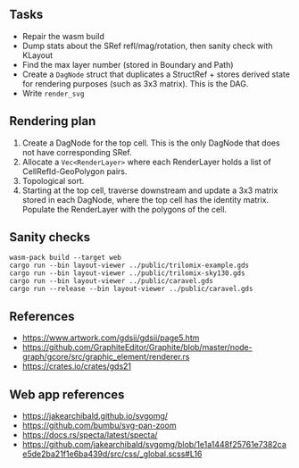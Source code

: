 ## Tasks

- Repair the wasm build
- Dump stats about the SRef refl/mag/rotation, then sanity check with KLayout
- Find the max layer number (stored in Boundary and Path)
- Create a `DagNode` struct that duplicates a StructRef + stores derived state
  for rendering purposes (such as 3x3 matrix). This is the DAG.
- Write `render_svg`

## Rendering plan

1. Create a DagNode for the top cell. This is the only DagNode that does not have
   corresponding SRef.
2. Allocate a `Vec<RenderLayer>` where each RenderLayer holds a list of
   CellRefId-GeoPolygon pairs.
2. Topological sort.
3. Starting at the top cell, traverse downstream and update a 3x3 matrix stored 
   in each DagNode, where the top cell has the identity matrix. Populate the
   RenderLayer with the polygons of the cell.

## Sanity checks

```
wasm-pack build --target web
cargo run --bin layout-viewer ../public/trilomix-example.gds
cargo run --bin layout-viewer ../public/trilomix-sky130.gds
cargo run --bin layout-viewer ../public/caravel.gds
cargo run --release --bin layout-viewer ../public/caravel.gds
```

## References

- https://www.artwork.com/gdsii/gdsii/page5.htm
- https://github.com/GraphiteEditor/Graphite/blob/master/node-graph/gcore/src/graphic_element/renderer.rs
- https://crates.io/crates/gds21

## Web app references

- https://jakearchibald.github.io/svgomg/
- https://github.com/bumbu/svg-pan-zoom
- https://docs.rs/specta/latest/specta/
- https://github.com/jakearchibald/svgomg/blob/1e1a1448f25761e7382cae5de2ba21f1e6ba439d/src/css/_global.scss#L16

